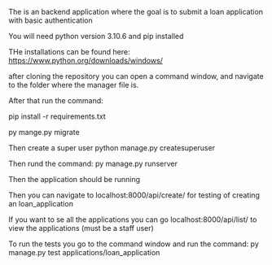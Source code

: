 The is an backend application where the goal is to submit a loan application with basic authentication

You will need python version 3.10.6 and pip installed

THe installations can be found here:
https://www.python.org/downloads/windows/

after cloning the repository you can open a command window, and navigate to the folder where the manager file is.

After that run the command:

pip install -r requirements.txt

py mange.py migrate

Then create a super user
python manage.py createsuperuser

Then rund the command:
py manage.py runserver

Then the application should be running


Then you can navigate to localhost:8000/api/create/ for testing of creating an loan_application

If you want to se all the applications you can go localhost:8000/api/list/ to view the applications (must be a staff user)


To run the tests you go to the command window and run the command:
py manage.py test applications/loan_application